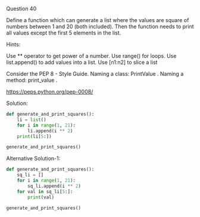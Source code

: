 Question 40

Define a function which can generate a list where the values are square of numbers between 1 and 20 (both included). 
Then the function needs to print all values except the first 5 elements in the list.

Hints:

Use ** operator to get power of a number. Use range() for loops. Use list.append() to add values into a list. Use [n1:n2] to slice a list

Consider the PEP 8 - Style Guide. Naming a class: PrintValue . Naming a method: print_value .

https://peps.python.org/pep-0008/

Solution:

```python
def generate_and_print_squares():
    li = list()
    for i in range(1, 21):
        li.append(i ** 2)
    print(li[5:])

generate_and_print_squares()
```

Alternative Solution-1:

```python
def generate_and_print_squares():
    sq_li = []
    for i in range(1, 21):
        sq_li.append(i ** 2)
    for val in sq_li[5:]:
        print(val)

generate_and_print_squares()
```
